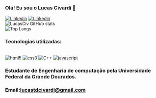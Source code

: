 ### Olá! Eu sou o Lucas Civardi 👋 

[![Linkedin](https://img.shields.io/badge/LinkedIn-0077B5?style=for-the-badge&logo=linkedin&logoColor=white)](https://linkedin.com/in/lucas-civardi-3388b3264/)
[![Linkedin](https://img.shields.io/badge/Instagram-E4405F?style=for-the-badge&logo=instagram&logoColor=white)](https://instagram.com/lucas_civardi)</br>
![LucasCiv GitHub stats](https://github-readme-stats.vercel.app/api?username=LucasCiv&show_icons=true&theme=tokyonight)</br>
![Top Langs](https://github-readme-stats.vercel.app/api/top-langs/?username=LucasCiv&hide_progress)

### Tecnologias utilizadas:
<div
style="display: inline_block"><br/>
<img align = "center" alt="html5" src="https://img.shields.io/badge/HTML5-E34F26?style=for-the-badge&logo=html5&logoColor=white"/>
<img align = "center" alt="css3" src="https://img.shields.io/badge/CSS3-1572B6?style=for-the-badge&logo=css3&logoColor=white"/>
<img align = "center" alt="C++" src="https://img.shields.io/badge/C%2B%2B-00599C?style=for-the-badge&logo=c%2B%2B&logoColor=white"/>
<img align = "center" alt="javascript" src="https://img.shields.io/badge/JavaScript-323330?style=for-the-badge&logo=javascript&logoColor=F7DF1E"/>

</div>

### Estudante de Engenharia de computação pela Universidade Federal da Grande Dourados.
### Email:lucastdcivardi@gmail.com
